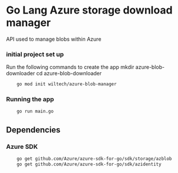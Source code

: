 # Go Lang Azure storage download manager
API used to manage blobs within Azure

### initial project set up
Run the following commands to create the app
mkdir azure-blob-downloader
cd azure-blob-downloader
```bash
    go mod init wiltech/azure-blob-manager
````

### Running the app
```bash
    go run main.go
```


## Dependencies
### Azure SDK
```bash
    go get github.com/Azure/azure-sdk-for-go/sdk/storage/azblob
    go get github.com/Azure/azure-sdk-for-go/sdk/azidentity
```

